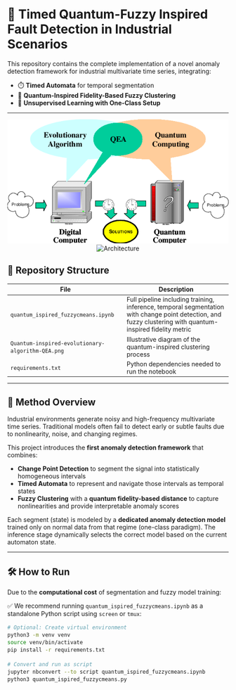 # 🧠 Timed Quantum-Fuzzy Inspired Fault Detection in Industrial Scenarios

This repository contains the complete implementation of a novel anomaly detection framework for industrial multivariate time series, integrating:

- ⏱️ **Timed Automata** for temporal segmentation  
- 🌌 **Quantum-Inspired Fidelity-Based Fuzzy Clustering**  
- 🧪 **Unsupervised Learning with One-Class Setup**

---
<div align="center">
  <img src="Quantum-inspired-evolutionary-algorithm-QEA.png" alt="Quantum_Ispired_Pipeline">
</div>
<div align="center">
  <img src="architecture.png" alt="Architecture">
</div>

## 📂 Repository Structure

| File | Description |
|------|-------------|
| `quantum_ispired_fuzzycmeans.ipynb` | Full pipeline including training, inference, temporal segmentation with change point detection, and fuzzy clustering with quantum-inspired fidelity metric |
| `Quantum-inspired-evolutionary-algorithm-QEA.png` | Illustrative diagram of the quantum-inspired clustering process |
| `requirements.txt` | Python dependencies needed to run the notebook |

---

## 🧩 Method Overview

Industrial environments generate noisy and high-frequency multivariate time series. Traditional models often fail to detect early or subtle faults due to nonlinearity, noise, and changing regimes.

This project introduces the **first anomaly detection framework** that combines:

- **Change Point Detection** to segment the signal into statistically homogeneous intervals
- **Timed Automata** to represent and navigate those intervals as temporal states
- **Fuzzy Clustering** with a **quantum fidelity-based distance** to capture nonlinearities and provide interpretable anomaly scores

Each segment (state) is modeled by a **dedicated anomaly detection model** trained only on normal data from that regime (one-class paradigm). The inference stage dynamically selects the correct model based on the current automaton state.

---

## 🛠️ How to Run

Due to the **computational cost** of segmentation and fuzzy model training:

✅ We recommend running `quantum_ispired_fuzzycmeans.ipynb` as a standalone Python script using `screen` or `tmux`:

```bash
# Optional: Create virtual environment
python3 -m venv venv
source venv/bin/activate
pip install -r requirements.txt

# Convert and run as script
jupyter nbconvert --to script quantum_ispired_fuzzycmeans.ipynb
python3 quantum_ispired_fuzzycmeans.py
